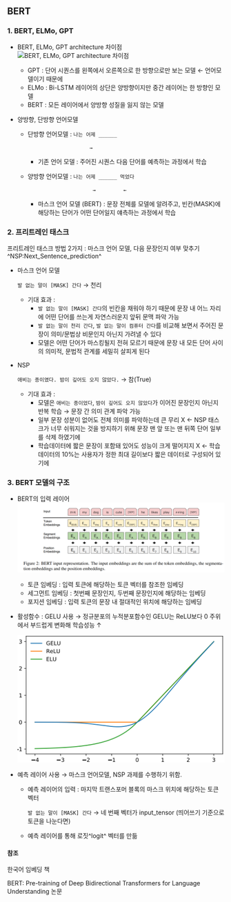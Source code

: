 ## BERT
### 1. BERT, ELMo, GPT

- BERT, ELMo, GPT architecture 차이점	
    ![BERT, ELMo, GPT architecture 차이점](./NLP/pic/BERT_1.png)

  - GPT : 단어 시퀀스를 왼쪽에서 오른쪽으로 한 방향으로만 보는 모델 ← 언어모델이기 때문에
  - ELMo : Bi-LSTM 레이어의 상단은 양방향이지만 중간 레이어는 한 방향인 모델
  - BERT : 모든 레이어에서 양방향 성질을 잃지 않는 모델

- 양방향, 단방향 언어모델

  - 단방향 언어모델 : `나는 어제 ______ ` 
    
                            ​→

    - 기존 언어 모델 : 주어진 시퀀스 다음 단어를 예측하는 과정에서 학습

  - 양방향 언어모델 : `나는 어제 ______ 먹었다 `

                             ​→         ←

    - 마스크 언어 모델 (BERT) : 문장 전체를 모델에 알려주고, 빈칸(MASK)에 해당하는 단어가 어떤 단어일지 얘측하는 과정에서 학습

      

### 2. 프리트레인 태스크

프리트레인 태스크 방법 2가지 :  마스크 언어 모델, 다음 문장인지 여부 맞추기^NSP:Next_Sentence_prediction^ 

- 마스크 언어 모델

  `발 없는 말이 [MASK] 간다` →  천리

  - 기대 효과 :
    - `발 없는 말이 [MASK] 간다`의 빈칸을 채워야 하기 때문에 문장 내 어느 자리에 어떤 단어를 쓰는게 자연스러운지 앞뒤 문맥 파악 가능
    - `발 없는 말이 천리 간다`, `발 없는 말이 컴퓨터 간다`를 비교해 보면서 주어진 문장이 의미/문법상 비문인지 아닌지 가려낼 수 있다
    - 모델은 어떤 단어가 마스킹될지 전혀 모르기 때문에 문장 내 모든 단어 사이의 의미적, 문법적 관계를 세밀히 살피게 된다

- NSP

  `애비는 종이였다. 밤이 깊어도 오지 않았다.` →  참(True)

  - 기대 효과 : 
    - 모델은 `애비는 종이었다`, `밤이 깊어도 오지 않았다`가 이어진 문장인지 아닌지 반복 학습 → 문장 간 의미 관계 파악 가능
    - 일부 문장 성분이 없어도 전체 의미를 파악하는데 큰 무리 X ← NSP 태스크가 너무 쉬워지는 것을 방지하기 위해 문장 맨 앞 또는 맨 뒤쪽 단어 일부를 삭제 하였기에
    - 학습데이터에 짧은 문장이 포함돼 있어도 성능이 크게 떨어지지 X ← 학습데이터의 10%는 사용자가 정한 최대 길이보다 짧은 데이터로 구성되어 있기에

### 3. BERT 모델의 구조

- BERT의 입력 레이어	
    ![BERT의 입력 레이어](/pic/BERT_2.PNG)
  - 토큰 임베딩 : 입력 토큰에 해당하는 토큰 벡터를 참조한 임베딩
  - 세그먼트 임베딩 : 첫번째 문장인지, 두번째 문장인지에 해당하는 임베딩
  - 포지션 임베딩 : 입력 토큰의 문장 내 절대적인 위치에 해당하는 임베딩

- 활성함수 : GELU 사용 → 정규분포의 누적분포함수인 GELU는 ReLU보다 0 주위에서 부드럽게 변화해 학습성능 ↑

  ![GELU](/pic/BERT_3.png)

- 예측 레이어 사용 →  마스크 언어모델, NSP 과제를 수행하기 위함.

  - 예측 레이어의 입력 : 마지막 트랜스포머 블록의 마스크 위치에 해당하는 토큰 벡터

    `발 없는 말이 [MASK] 간다` →  네 번째 벡터가 input_tensor (띄어쓰기 기준으로 토큰을 나눈다면)

  - 예측 레이어를 통해 로짓^logit^ 벡터를 만듦





#### 참조

한국어 임베딩 책

BERT: Pre-training of Deep Bidirectional Transformers for Language Understanding 논문 
